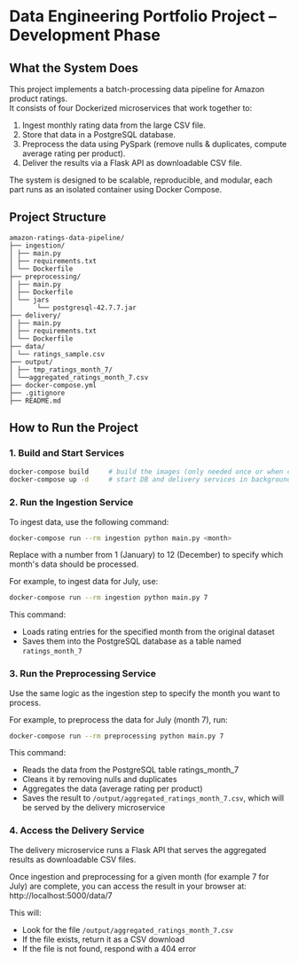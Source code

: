 # Data Engineering Portfolio Project – Development Phase

## What the System Does

This project implements a batch-processing data pipeline for Amazon product ratings.  
It consists of four Dockerized microservices that work together to:

1. Ingest monthly rating data from the large CSV file.
2. Store that data in a PostgreSQL database.
3. Preprocess the data using PySpark (remove nulls & duplicates, compute average rating per product).
4. Deliver the results via a Flask API as downloadable CSV file.

The system is designed to be scalable, reproducible, and modular, each part runs as an isolated container using Docker Compose.

## Project Structure
```
amazon-ratings-data-pipeline/
├── ingestion/
│ ├── main.py
│ ├── requirements.txt
│ └── Dockerfile
├── preprocessing/
│ ├── main.py
│ ├── Dockerfile
│ └── jars
│      └── postgresql-42.7.7.jar
├── delivery/
│ ├── main.py
│ ├── requirements.txt
│ └── Dockerfile
├── data/
│ └── ratings_sample.csv
├── output/
│ ├── tmp_ratings_month_7/
│ └──aggregated_ratings_month_7.csv
├── docker-compose.yml
├── .gitignore
├── README.md
```

## How to Run the Project

### 1. Build and Start Services
```bash
docker-compose build     # build the images (only needed once or when code changes)
docker-compose up -d     # start DB and delivery services in background
```

### 2. Run the Ingestion Service

To ingest data, use the following command: 

```bash
docker-compose run --rm ingestion python main.py <month>
```
Replace <month> with a number from 1 (January) to 12 (December) to specify which month's data should be processed.

For example, to ingest data for July, use:
```bash
docker-compose run --rm ingestion python main.py 7
``` 
This command:
- Loads rating entries for the specified month from the original dataset
- Saves them into the PostgreSQL database as a table named `ratings_month_7`

### 3. Run the Preprocessing Service

Use the same logic as the ingestion step to specify the month you want to process.

For example, to preprocess the data for July (month 7), run:

```bash
docker-compose run --rm preprocessing python main.py 7
```

This command:

- Reads the data from the PostgreSQL table ratings_month_7
- Cleans it by removing nulls and duplicates
- Aggregates the data (average rating per product)
- Saves the result to `/output/aggregated_ratings_month_7.csv`, which will be served by the delivery microservice

### 4. Access the Delivery Service

The delivery microservice runs a Flask API that serves the aggregated results as downloadable CSV files.

Once ingestion and preprocessing for a given month (for example 7 for July) are complete, you can access the result in your browser at:
http://localhost:5000/data/7

This will:

- Look for the file `/output/aggregated_ratings_month_7.csv`
- If the file exists, return it as a CSV download
- If the file is not found, respond with a 404 error
